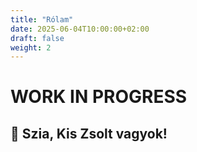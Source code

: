 ```yaml
---
title: "Rólam"
date: 2025-06-04T10:00:00+02:00
draft: false
weight: 2
---
```

 # WORK IN PROGRESS

## 👋 Szia, Kis Zsolt vagyok!